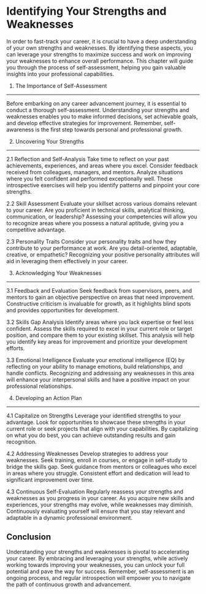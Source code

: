 Identifying Your Strengths and Weaknesses
====================================================

In order to fast-track your career, it is crucial to have a deep understanding of your own strengths and weaknesses. By identifying these aspects, you can leverage your strengths to maximize success and work on improving your weaknesses to enhance overall performance. This chapter will guide you through the process of self-assessment, helping you gain valuable insights into your professional capabilities.

1. The Importance of Self-Assessment
------------------------------------

Before embarking on any career advancement journey, it is essential to conduct a thorough self-assessment. Understanding your strengths and weaknesses enables you to make informed decisions, set achievable goals, and develop effective strategies for improvement. Remember, self-awareness is the first step towards personal and professional growth.

2. Uncovering Your Strengths
----------------------------

2.1 Reflection and Self-Analysis Take time to reflect on your past achievements, experiences, and areas where you excel. Consider feedback received from colleagues, managers, and mentors. Analyze situations where you felt confident and performed exceptionally well. These introspective exercises will help you identify patterns and pinpoint your core strengths.

2.2 Skill Assessment Evaluate your skillset across various domains relevant to your career. Are you proficient in technical skills, analytical thinking, communication, or leadership? Assessing your competencies will allow you to recognize areas where you possess a natural aptitude, giving you a competitive advantage.

2.3 Personality Traits Consider your personality traits and how they contribute to your performance at work. Are you detail-oriented, adaptable, creative, or empathetic? Recognizing your positive personality attributes will aid in leveraging them effectively in your career.

3. Acknowledging Your Weaknesses
--------------------------------

3.1 Feedback and Evaluation Seek feedback from supervisors, peers, and mentors to gain an objective perspective on areas that need improvement. Constructive criticism is invaluable for growth, as it highlights blind spots and provides opportunities for development.

3.2 Skills Gap Analysis Identify areas where you lack expertise or feel less confident. Assess the skills required to excel in your current role or target position, and compare them to your existing skillset. This analysis will help you identify key areas for improvement and prioritize your development efforts.

3.3 Emotional Intelligence Evaluate your emotional intelligence (EQ) by reflecting on your ability to manage emotions, build relationships, and handle conflicts. Recognizing and addressing any weaknesses in this area will enhance your interpersonal skills and have a positive impact on your professional relationships.

4. Developing an Action Plan
----------------------------

4.1 Capitalize on Strengths Leverage your identified strengths to your advantage. Look for opportunities to showcase these strengths in your current role or seek projects that align with your capabilities. By capitalizing on what you do best, you can achieve outstanding results and gain recognition.

4.2 Addressing Weaknesses Develop strategies to address your weaknesses. Seek training, enroll in courses, or engage in self-study to bridge the skills gap. Seek guidance from mentors or colleagues who excel in areas where you struggle. Consistent effort and dedication will lead to significant improvement over time.

4.3 Continuous Self-Evaluation Regularly reassess your strengths and weaknesses as you progress in your career. As you acquire new skills and experiences, your strengths may evolve, while weaknesses may diminish. Continuously evaluating yourself will ensure that you stay relevant and adaptable in a dynamic professional environment.

Conclusion
----------

Understanding your strengths and weaknesses is pivotal to accelerating your career. By embracing and leveraging your strengths, while actively working towards improving your weaknesses, you can unlock your full potential and pave the way for success. Remember, self-assessment is an ongoing process, and regular introspection will empower you to navigate the path of continuous growth and advancement.
